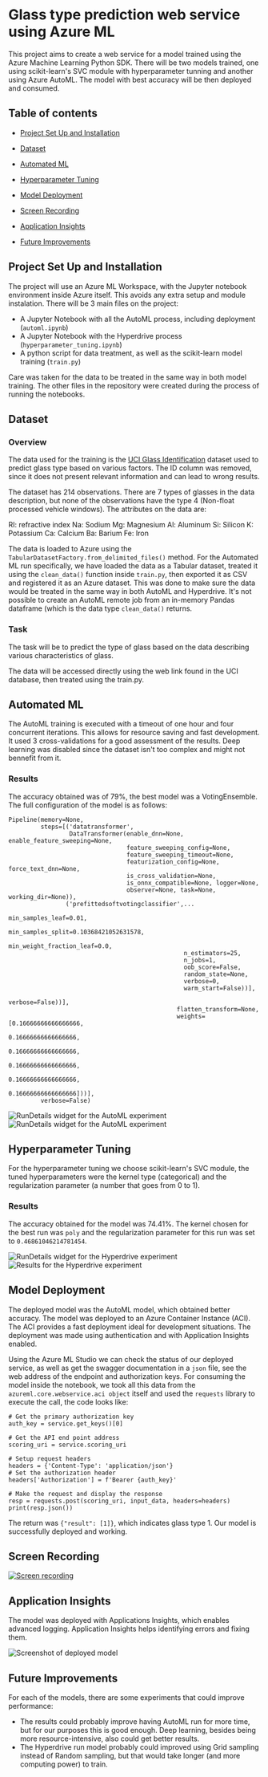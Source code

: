# Glass type prediction web service using Azure ML

This project aims to create a web service for a model trained using the Azure Machine Learning Python SDK. There will be two models trained, one using scikit-learn's SVC module with hyperparameter tunning and another using Azure AutoML. The model with best accuracy will be then deployed and consumed.

## Table of contents

- [Project Set Up and Installation](#setup)

- [Dataset](#dataset)

- [Automated ML](#automl)

- [Hyperparameter Tuning](#hyperdrive)

- [Model Deployment](#deployment)

- [Screen Recording](#screencast)

- [Application Insights](#appinsights)

- [Future Improvements](#improvements)


<a name="setup"/>

## Project Set Up and Installation

The project will use an Azure ML Workspace, with the Jupyter notebook environment inside Azure itself. This avoids any extra setup and module instalation.
There will be 3 main files on the project:
- A Jupyter Notebook with all the AutoML process, including deployment (`automl.ipynb`)
- A Jupyter Notebook with the Hyperdrive process (`hyperparameter_tuning.ipynb`)
- A python script for data treatment, as well as the scikit-learn model training (`train.py`)

Care was taken for the data to be treated in the same way in both model training. The other files in the repository were created during the process of running the notebooks.
<a name="dataset"/>
## Dataset

### Overview
The data used for the training is the [UCI Glass Identification](https://archive.ics.uci.edu/ml/datasets/Glass+Identification) dataset used to predict glass type based on various factors. The ID column was removed, since it does not present relevant information and can lead to wrong results.

The dataset has 214 observations. There are 7 types of glasses in the data description, but none of the observations have the type 4 (Non-float processed vehicle windows). The attributes on the data are:

RI: refractive index
Na: Sodium
Mg: Magnesium
Al: Aluminum
Si: Silicon
K: Potassium
Ca: Calcium
Ba: Barium
Fe: Iron

The data is loaded to Azure using the `TabularDatasetFactory.from_delimited_files()` method. For the Automated ML run specifically, we have loaded the data as a Tabular dataset, treated it using the `clean_data()` function inside `train.py`, then exported it as CSV and registered it as an Azure dataset. This was done to make sure the data would be treated in the same way in both AutoML and Hyperdrive. It's not possible to create an AutoML remote job from an in-memory Pandas dataframe (which is the data type `clean_data()` returns.

### Task
The task will be to predict the type of glass based on the data describing various characteristics of glass.

The data will be accessed directly using the web link found in the UCI database, then treated using the train.py.

<a name="automl"/>

## Automated ML
The AutoML training is executed with a timeout of one hour and four concurrent iterations. This allows for resource saving and fast development. It used 3 cross-validations for a good assessment of the results. Deep learning was disabled since the dataset isn't too complex and might not bennefit from it.

### Results
The accuracy obtained was of 79%, the best model was a VotingEnsemble. The full configuration of the model is as follows:
```
Pipeline(memory=None,
         steps=[('datatransformer',
                 DataTransformer(enable_dnn=None, enable_feature_sweeping=None,
                                 feature_sweeping_config=None,
                                 feature_sweeping_timeout=None,
                                 featurization_config=None, force_text_dnn=None,
                                 is_cross_validation=None,
                                 is_onnx_compatible=None, logger=None,
                                 observer=None, task=None, working_dir=None)),
                ('prefittedsoftvotingclassifier',...
                                                 min_samples_leaf=0.01,
                                                 min_samples_split=0.10368421052631578,
                                                 min_weight_fraction_leaf=0.0,
                                                 n_estimators=25,
                                                 n_jobs=1,
                                                 oob_score=False,
                                                 random_state=None,
                                                 verbose=0,
                                                 warm_start=False))],
                                                                     verbose=False))],
                                               flatten_transform=None,
                                               weights=[0.16666666666666666,
                                                        0.16666666666666666,
                                                        0.16666666666666666,
                                                        0.16666666666666666,
                                                        0.16666666666666666,
                                                        0.16666666666666666]))],
         verbose=False)
```

![RunDetails widget for the AutoML experiment](https://raw.githubusercontent.com/reis-r/nd00333-capstone/master/screenshots/RunDetails_automl.PNG)
![RunDetails widget for the AutoML experiment](https://raw.githubusercontent.com/reis-r/nd00333-capstone/master/screenshots/automl_results.PNG)


<a name="hyperdrive"/>

## Hyperparameter Tuning

For the hyperparameter tuning we choose scikit-learn's SVC module, the tuned hyperparameters were the kernel type (categorical) and the regularization parameter (a number that goes from 0 to 1).

### Results
The accuracy obtained for the model was 74.41%. The kernel chosen for the best run was `poly` and the regularization parameter for this run was set to `0.46861046214781454`.

![RunDetails widget for the Hyperdrive experiment](https://raw.githubusercontent.com/reis-r/nd00333-capstone/master/screenshots/RunDetails_hyperdrive.PNG)
![Results for the Hyperdrive experiment](https://raw.githubusercontent.com/reis-r/nd00333-capstone/master/screenshots/hyperdrive-results.PNG)



<a name="deployment"/>

## Model Deployment

The deployed model was the AutoML model, which obtained better accuracy. The model was deployed to an Azure Container Instance (ACI). The ACI provides a fast deployment ideal for development situations. The deployment was made using authentication and with Application Insights enabled.

Using the Azure ML Studio we can check the status of our deployed service, as well as get the swagger documentation in a `json` file, see the web address of the endpoint and authorization keys. For consuming the model inside the notebook, we took all this data from the `azureml.core.webservice.aci object` itself and used the `requests` library to execute the call, the code looks like:

```
# Get the primary authorization key
auth_key = service.get_keys()[0]

# Get the API end point address
scoring_uri = service.scoring_uri

# Setup request headers
headers = {'Content-Type': 'application/json'}
# Set the authorization header
headers['Authorization'] = f'Bearer {auth_key}'

# Make the request and display the response
resp = requests.post(scoring_uri, input_data, headers=headers)
print(resp.json())
```

The return was `{"result": [1]}`, which indicates glass type 1. Our model is successfully deployed and working.

<a name="screencast"/>

## Screen Recording

[![Screen recording](https://img.youtube.com/vi/JxBiuQ0oUZ0/0.jpg)](https://www.youtube.com/watch?v=JxBiuQ0oUZ0)

<a name="appinsights"/>

## Application Insights

The model was deployed with Applications Insights, which enables advanced logging. Application Insights helps identifying errors and fixing them.

![Screenshot of deployed model](https://raw.githubusercontent.com/reis-r/nd00333-capstone/master/screenshots/app-insights-enabled.PNG)

<a name="improvements"/>

## Future Improvements

For each of the models, there are some experiments that could improve performance:

- The results could probably improve having AutoML run for more time, but for our purposes this is good enough. Deep learning, besides being more resource-intensive, also could get better results.
- The Hyperdrive run model probably could improved using Grid sampling instead of Random sampling, but that would take longer (and more computing power) to train.
